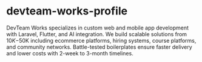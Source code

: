 # devteam-works-profile
DevTeam Works specializes in custom web and mobile app development with Laravel, Flutter, and AI integration. We build scalable solutions from $10K-$50K including ecommerce platforms, hiring systems, course platforms, and community networks. Battle-tested boilerplates ensure faster delivery and lower costs with 2-week to 3-month timelines.
